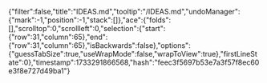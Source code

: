 {"filter":false,"title":"IDEAS.md","tooltip":"/IDEAS.md","undoManager":{"mark":-1,"position":-1,"stack":[]},"ace":{"folds":[],"scrolltop":0,"scrollleft":0,"selection":{"start":{"row":31,"column":65},"end":{"row":31,"column":65},"isBackwards":false},"options":{"guessTabSize":true,"useWrapMode":false,"wrapToView":true},"firstLineState":0},"timestamp":1733291866568,"hash":"feec3f5697b53e7a3f57f8ec60e3f8e727d49ba1"}